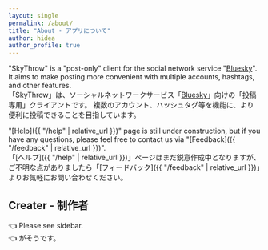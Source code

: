 ```yaml
---
layout: single
permalink: /about/
title: "About - アプリについて"
author: hidea
author_profile: true
---
```




"SkyThrow" is a "post-only" client for the social network service "[Bluesky](https://bsky.app/)".
It aims to make posting more convenient with multiple accounts, hashtags, and other features.<br />
「SkyThrow」は、ソーシャルネットワークサービス「[Bluesky](https://bsky.app/)」向けの「投稿専用」クライアントです。
複数のアカウント、ハッシュタグ等を機能に、より便利に投稿できることを目指しています。

"[Help]({{ "/help" | relative_url }})" page is still under construction, but if you have any questions, please feel free to contact us via "[Feedback]({{ "/feedback" | relative_url }})".<br />
「[ヘルプ]({{ "/help" | relative_url }})」ページはまだ鋭意作成中となりますが、ご不明な点がありましたら「[フィードバック]({{ "/feedback" | relative_url }})」よりお気軽にお問い合わせください。

## Creater - 制作者

👈 Please see sidebar.<br />
👈 がそうです。